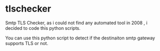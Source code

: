tlschecker
==========

Smtp TLS Checker, as i could not find any automated tool in 2008 , i decided to code this python scripts. 

You can use this python script to detect if  the destinaiton smtp gateway supports TLS or not. 
